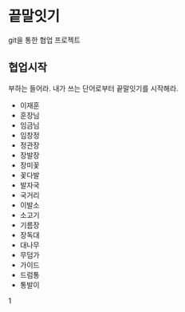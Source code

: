 # 끝말잇기
git을 통한 협업 프로젝트

## 협업시작
부하는 들어라. 내가 쓰는 단어로부터 끝말잇기를 시작해라.

- 이재훈
- 훈장님
- 임금님
- 임창정
- 정관장
- 장발장
- 장미꽃
- 꽃다발
- 발자국
- 국거리
- 이발소
- 소고기
- 기름장
- 장독대
- 대나무
- 무덤가
- 가이드
- 드럼통
- 통발이

1